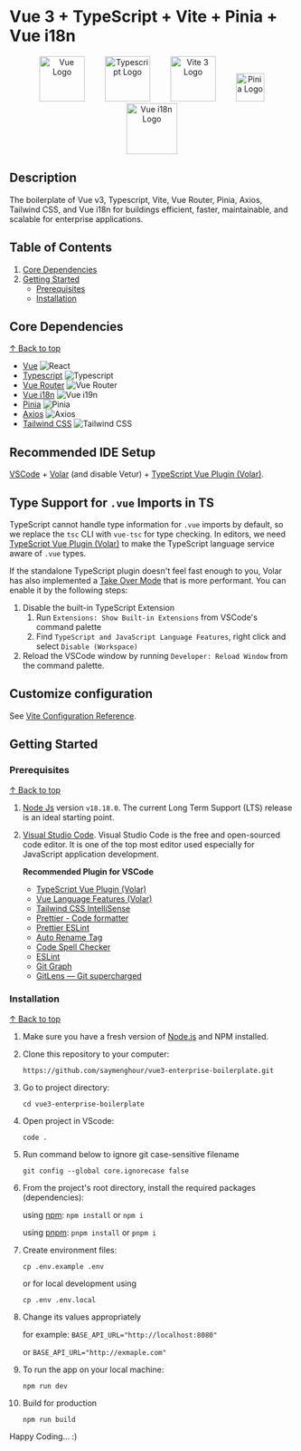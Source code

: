 # Vue 3 + TypeScript + Vite + Pinia + Vue i18n

<p align="center">
  <a href="https://vuejs.org/" target="blank" style="margin: 0 1rem;"><img src="https://router.vuejs.org/logo.svg" width="80" alt="Vue Logo" /></a>
  <a href="https://www.typescriptlang.org/" target="blank" style="margin: 0 1rem;"><img src="https://upload.wikimedia.org/wikipedia/commons/thumb/4/4c/Typescript_logo_2020.svg/1024px-Typescript_logo_2020.svg.png?20210506173343" width="80" alt="Typescript Logo" /></a>
  <a href="https://vitejs.dev/" target="blank" style="margin: 0 1rem;"><img src="https://vitejs.dev/logo.svg" width="80" alt="Vite 3 Logo" /></a>
  <a href="https://pinia.vuejs.org/" target="blank" style="margin: 0 1rem;"><img src="https://pinia.vuejs.org/logo.svg" width="50" alt="Pinia Logo" /></a>
  <a href="https://vue-i18n.intlify.dev/" target="blank" style="margin: 0 1rem;"><img src="https://vue-i18n.intlify.dev/vue-i18n-logo.svg" width="90" alt="Vue i18n Logo" /></a>
</p>

## Description

The boilerplate of Vue v3, Typescript, Vite, Vue Router, Pinia, Axios, Tailwind CSS, and Vue i18n for buildings efficient, faster, maintainable, and scalable for enterprise applications.

## Table of Contents

1.  [Core Dependencies](#core-dependencies)
2.  [Getting Started](#getting-started)
    - [Prerequisites](#prerequisites)
    - [Installation](#installation)

## Core Dependencies

[&#8593; Back to top](#table-of-contents)

- [Vue](https://vuejs.org/) ![React](https://img.shields.io/badge/v-%5E3.3.4-blue.svg)
- [Typescript](https://www.typescriptlang.org/) ![Typescript](https://img.shields.io/badge/v-%5E5.2.0-blue.svg)
- [Vue Router](https://router.vuejs.org/) ![Vue Router](https://img.shields.io/badge/v-%5E4.2.5-blue.svg)
- [Vue i18n](https://vue-i18n.intlify.dev/) ![Vue i19n](https://img.shields.io/badge/v-%5E12.1.4-blue.svg)
- [Pinia](https://pinia.vuejs.org/) ![Pinia](https://img.shields.io/badge/v-%5E2.1.6-blue.svg)
- [Axios](https://www.npmjs.com/package/axios) ![Axios](https://img.shields.io/badge/v-%5E1.5.0-blue.svg)
- [Tailwind CSS](https://tailwindcss.com/) ![Tailwind CSS](https://img.shields.io/badge/v-%5E3.3.3-blue.svg)

## Recommended IDE Setup

[VSCode](https://code.visualstudio.com/) + [Volar](https://marketplace.visualstudio.com/items?itemName=Vue.volar) (and disable Vetur) + [TypeScript Vue Plugin (Volar)](https://marketplace.visualstudio.com/items?itemName=Vue.vscode-typescript-vue-plugin).

## Type Support for `.vue` Imports in TS

TypeScript cannot handle type information for `.vue` imports by default, so we replace the `tsc` CLI with `vue-tsc` for type checking. In editors, we need [TypeScript Vue Plugin (Volar)](https://marketplace.visualstudio.com/items?itemName=Vue.vscode-typescript-vue-plugin) to make the TypeScript language service aware of `.vue` types.

If the standalone TypeScript plugin doesn't feel fast enough to you, Volar has also implemented a [Take Over Mode](https://github.com/johnsoncodehk/volar/discussions/471#discussioncomment-1361669) that is more performant. You can enable it by the following steps:

1. Disable the built-in TypeScript Extension
   1. Run `Extensions: Show Built-in Extensions` from VSCode's command palette
   2. Find `TypeScript and JavaScript Language Features`, right click and select `Disable (Workspace)`
2. Reload the VSCode window by running `Developer: Reload Window` from the command palette.

## Customize configuration

See [Vite Configuration Reference](https://vitejs.dev/config/).

## Getting Started

### Prerequisites

[&#8593; Back to top](#table-of-contents)

1. [Node Js](https://nodejs.org/en/) version `v18.18.0`. The current Long Term Support (LTS) release is an ideal starting point.
2. [Visual Studio Code](https://code.visualstudio.com/download). Visual Studio Code is the free and open-sourced code editor. It is one of the top most editor used especially for JavaScript application development.

   **Recommended Plugin for VSCode**

   - [TypeScript Vue Plugin (Volar)](https://marketplace.visualstudio.com/items?itemName=Vue.vscode-typescript-vue-plugin)
   - [Vue Language Features (Volar)](https://marketplace.visualstudio.com/items?itemName=Vue.volar)
   - [Tailwind CSS IntelliSense](https://marketplace.visualstudio.com/items?itemName=bradlc.vscode-tailwindcss)
   - [Prettier - Code formatter](https://marketplace.visualstudio.com/items?itemName=esbenp.prettier-vscode)
   - [Prettier ESLint](https://marketplace.visualstudio.com/items?itemName=rvest.vs-code-prettier-eslint)
   - [Auto Rename Tag](https://marketplace.visualstudio.com/items?itemName=formulahendry.auto-rename-tag)
   - [Code Spell Checker](https://marketplace.visualstudio.com/items?itemName=streetsidesoftware.code-spell-checker)
   - [ESLint](https://marketplace.visualstudio.com/items?itemName=dbaeumer.vscode-eslint)
   - [Git Graph](https://marketplace.visualstudio.com/items?itemName=mhutchie.git-graph)
   - [GitLens — Git supercharged](https://marketplace.visualstudio.com/items?itemName=eamodio.gitlens)

### Installation

[&#8593; Back to top](#table-of-contents)

1. Make sure you have a fresh version of [Node.js](https://nodejs.org/en) and NPM installed.

2. Clone this repository to your computer:

   `https://github.com/saymenghour/vue3-enterprise-boilerplate.git`

3. Go to project directory:

   `cd vue3-enterprise-boilerplate`

4. Open project in VScode:

   `code .`

5. Run command below to ignore git case-sensitive filename

   `git config --global core.ignorecase false`

6. From the project's root directory, install the required packages (dependencies):

   using [npm](https://www.npmjs.com/): `npm install` or `npm i`

   using [pnpm](https://pnpm.io/): `pnpm install` or `pnpm i`

7. Create environment files:

   `cp .env.example .env`

   or for local development using

   `cp .env .env.local`

8. Change its values appropriately

   for example: `BASE_API_URL="http://localhost:8080"`

   or `BASE_API_URL="http://exmaple.com"`

9. To run the app on your local machine:

   `npm run dev`

10. Build for production

    `npm run build`

Happy Coding... :)

